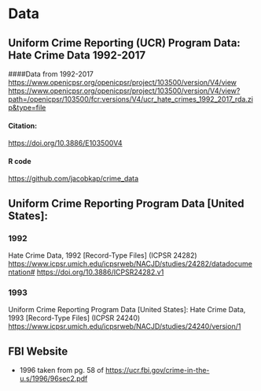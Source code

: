 # Data

## Uniform Crime Reporting (UCR) Program Data: Hate Crime Data 1992-2017

####Data from 1992-2017
https://www.openicpsr.org/openicpsr/project/103500/version/V4/view
https://www.openicpsr.org/openicpsr/project/103500/version/V4/view?path=/openicpsr/103500/fcr:versions/V4/ucr_hate_crimes_1992_2017_rda.zip&type=file
#### Citation: 
https://doi.org/10.3886/E103500V4
#### R code
https://github.com/jacobkap/crime_data



## Uniform Crime Reporting Program Data [United States]: 
### 1992
Hate Crime Data, 1992 [Record-Type Files] (ICPSR 24282)
https://www.icpsr.umich.edu/icpsrweb/NACJD/studies/24282/datadocumentation#
https://doi.org/10.3886/ICPSR24282.v1

### 1993
Uniform Crime Reporting Program Data [United States]: Hate Crime Data, 1993 [Record-Type Files] (ICPSR 24240)
https://www.icpsr.umich.edu/icpsrweb/NACJD/studies/24240/version/1



## FBI Website
- 1996 taken from pg. 58 of https://ucr.fbi.gov/crime-in-the-u.s/1996/96sec2.pdf

